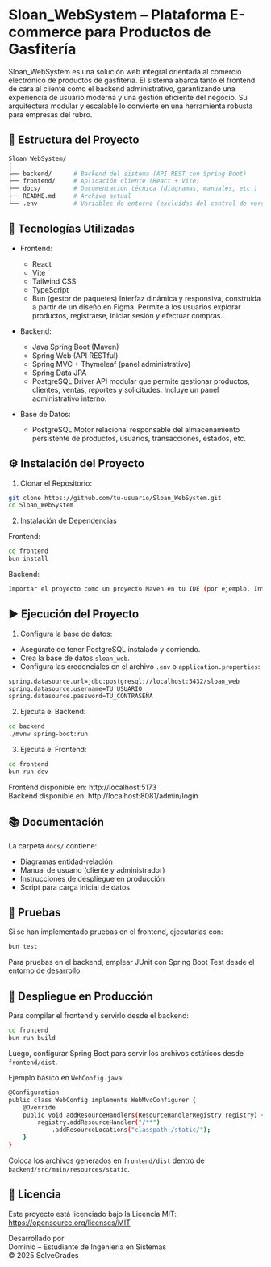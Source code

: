 Sloan_WebSystem – Plataforma E-commerce para Productos de Gasfitería
===================================================================

Sloan_WebSystem es una solución web integral orientada al comercio electrónico de productos de gasfitería. El sistema abarca tanto el frontend de cara al cliente como el backend administrativo, garantizando una experiencia de usuario moderna y una gestión eficiente del negocio. Su arquitectura modular y escalable lo convierte en una herramienta robusta para empresas del rubro.

📁 Estructura del Proyecto
--------------------------
```bash
Sloan_WebSystem/
│
├── backend/      # Backend del sistema (API REST con Spring Boot)
├── frontend/     # Aplicación cliente (React + Vite)
├── docs/         # Documentación técnica (diagramas, manuales, etc.)
├── README.md     # Archivo actual
└── .env          # Variables de entorno (excluidas del control de versiones)
 ```
🔧 Tecnologías Utilizadas
--------------------------
- Frontend:
  - React
  - Vite
  - Tailwind CSS
  - TypeScript
  - Bun (gestor de paquetes)
  Interfaz dinámica y responsiva, construida a partir de un diseño en Figma. Permite a los usuarios explorar productos, registrarse, iniciar sesión y efectuar compras.

- Backend:
  - Java Spring Boot (Maven)
  - Spring Web (API RESTful)
  - Spring MVC + Thymeleaf (panel administrativo) 
  - Spring Data JPA
  - PostgreSQL Driver
  API modular que permite gestionar productos, clientes, ventas, reportes y solicitudes. Incluye un panel administrativo interno.

- Base de Datos:
  - PostgreSQL
  Motor relacional responsable del almacenamiento persistente de productos, usuarios, transacciones, estados, etc.

⚙️ Instalación del Proyecto
---------------------------
1. Clonar el Repositorio:
```bash 
git clone https://github.com/tu-usuario/Sloan_WebSystem.git
cd Sloan_WebSystem
```
2. Instalación de Dependencias

Frontend:
```bash 
cd frontend
bun install
```
Backend:
```bash 
Importar el proyecto como un proyecto Maven en tu IDE (por ejemplo, IntelliJ o Eclipse) y construirlo.
```

▶️ Ejecución del Proyecto
-------------------------
1. Configura la base de datos:

- Asegúrate de tener PostgreSQL instalado y corriendo.
- Crea la base de datos `sloan_web`.
- Configura las credenciales en el archivo `.env` o `application.properties`:
 
```bash 
spring.datasource.url=jdbc:postgresql://localhost:5432/sloan_web  
spring.datasource.username=TU_USUARIO  
spring.datasource.password=TU_CONTRASEÑA  
```

2. Ejecuta el Backend:
   
```bash 
cd backend  
./mvnw spring-boot:run
 ```
3. Ejecuta el Frontend:
   
```bash 
cd frontend  
bun run dev
```
Frontend disponible en: http://localhost:5173  
Backend disponible en: http://localhost:8081/admin/login

📚 Documentación
----------------
La carpeta `docs/` contiene:

- Diagramas entidad-relación
- Manual de usuario (cliente y administrador)
- Instrucciones de despliegue en producción
- Script para carga inicial de datos

🧪 Pruebas
----------
Si se han implementado pruebas en el frontend, ejecutarlas con:
```bash 
bun test
```
Para pruebas en el backend, emplear JUnit con Spring Boot Test desde el entorno de desarrollo.

🚀 Despliegue en Producción
---------------------------
Para compilar el frontend y servirlo desde el backend:
```bash 
cd frontend  
bun run build
```
Luego, configurar Spring Boot para servir los archivos estáticos desde `frontend/dist`.

Ejemplo básico en `WebConfig.java`:
```bash
@Configuration  
public class WebConfig implements WebMvcConfigurer {  
    @Override  
    public void addResourceHandlers(ResourceHandlerRegistry registry) {  
        registry.addResourceHandler("/**")  
            .addResourceLocations("classpath:/static/");  
    }  
}
```
Coloca los archivos generados en `frontend/dist` dentro de `backend/src/main/resources/static`.

📌 Licencia
-----------
Este proyecto está licenciado bajo la Licencia MIT: https://opensource.org/licenses/MIT

Desarrollado por  
Dominid – Estudiante de Ingeniería en Sistemas  
© 2025 SolveGrades
